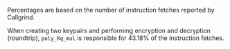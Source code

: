 Percentages are based on the number of instruction fetches reported by Callgrind.

When creating two keypairs and performing encryption and decryption (roundtrip), `poly_Rq_mul` is responsible for 43.18% of the instruction fetches.
